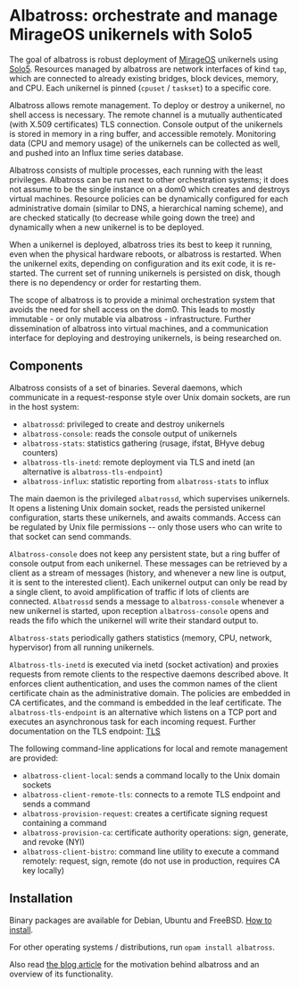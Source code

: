 # Albatross: orchestrate and manage MirageOS unikernels with Solo5

The goal of albatross is robust deployment of [MirageOS](https://mirage.io)
unikernels using [Solo5](https://github.com/solo5/solo5). Resources managed
by albatross are network interfaces of kind `tap`, which are connected to
already existing bridges, block devices, memory, and CPU. Each unikernel is
pinned (`cpuset` / `taskset`) to a specific core.

Albatross allows remote management. To deploy or destroy a unikernel, no shell
access is necessary. The remote channel is a mutually authenticated (with X.509
certificates) TLS connection. Console output of the unikernels is stored in
memory in a ring buffer, and accessible remotely. Monitoring data (CPU and
memory usage) of the unikernels can be collected as well, and pushed into an
Influx time series database.

Albatross consists of multiple processes, each running with the least
privileges. Albatross can be run next to other orchestration systems; it does
not assume to be the single instance on a dom0 which creates and destroys
virtual machines. Resource policies can be dynamically configured for each
administrative domain (similar to DNS, a hierarchical naming scheme), and are
checked statically (to decrease while going down the tree)
and dynamically when a new unikernel is to be deployed.

When a unikernel is deployed, albatross tries its best to keep it
running, even when the physical hardware reboots, or albatross is restarted.
When the unikernel exits, depending on configuration and its exit code, it is
re-started. The current set of running unikernels is persisted on disk, though
there is no dependency or order for restarting them.

The scope of albatross is to provide a minimal orchestration system that avoids
the need for shell access on the dom0. This leads to mostly immutable - or only
mutable via albatross - infrastructure. Further dissemination of albatross into
virtual machines, and a communication interface for deploying and destroying
unikernels, is being researched on.

## Components

Albatross consists of a set of binaries. Several daemons, which communicate in a
request-response style over Unix domain sockets, are run in the host system:
- `albatrossd`: privileged to create and destroy unikernels
- `albatross-console`: reads the console output of unikernels
- `albatross-stats`: statistics gathering (rusage, ifstat, BHyve debug counters)
- `albatross-tls-inetd`: remote deployment via TLS and inetd (an alternative is `albatross-tls-endpoint`)
- `albatross-influx`: statistic reporting from `albatross-stats` to influx

The main daemon is the privileged `albatrossd`, which supervises unikernels. It opens
a listening Unix domain socket, reads the persisted unikernel configuration,
starts these unikernels, and awaits commands. Access can be regulated by Unix
file permissions -- only those users who can write to that socket can send
commands.

`Albatross-console` does not keep any persistent state, but a ring buffer of console
output from each unikernel. These messages can be retrieved by a client as a
stream of messages (history, and whenever a new line is output, it is sent to
the interested client). Each unikernel output can only be read by a single
client, to avoid amplification of traffic if lots of clients are connected.
`Albatrossd` sends a message to `albatross-console` whenever a new unikernel is started,
upon reception `albatross-console` opens and reads the fifo which the unikernel will
write their standard output to.

`Albatross-stats` periodically gathers statistics (memory, CPU, network, hypervisor)
from all running unikernels.

`Albatross-tls-inetd` is executed via inetd (socket activation) and proxies
requests from remote clients to the respective daemons described above. It
enforces client authentication, and uses the common names of the client
certificate chain as the administrative domain. The policies are embedded in CA
certificates, and the command is embedded in the leaf certificate. The
`albatross-tls-endpoint` is an alternative which listens on a TCP port and
executes an asynchronous task for each incoming request.
Further documentation on the TLS endpoint: [TLS](./TLS.md)

The following command-line applications for local and remote management are provided:
- `albatross-client-local`: sends a command locally to the Unix domain sockets
- `albatross-client-remote-tls`: connects to a remote TLS endpoint and sends a command
- `albatross-provision-request`: creates a certificate signing request containing a command
- `albatross-provision-ca`: certificate authority operations: sign, generate, and revoke (NYI)
- `albatross-client-bistro`: command line utility to execute a command remotely: request, sign, remote (do not use in production, requires CA key locally)

## Installation

Binary packages are available for Debian, Ubuntu and FreeBSD. [How to install](https://robur.coop/Projects/Reproducible_builds).

For other operating systems / distributions, run `opam install albatross`.

Also read [the blog article](https://hannes.nqsb.io/Posts/Albatross)
for the motivation behind albatross and an overview of its functionality.
